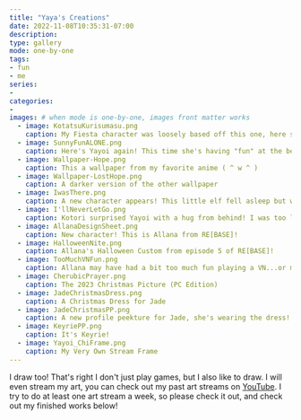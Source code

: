 ```yaml
---
title: "Yaya's Creations"
date: 2022-11-08T10:35:31-07:00
description: 
type: gallery
mode: one-by-one
tags:
- fun
- me
series:
-
categories:
-
images: # when mode is one-by-one, images front matter works
  - image: KotatsuKurisumasu.png
    caption: My Fiesta character was loosely based off this one, here she's enjoying a warm cup of tea and a Christmas cake and warming herself under a kotatsu table
  - image: SunnyFunALONE.png
    caption: Here's Yayoi again! This time she's having "fun" at the beach, but is all alone ( q . q )
  - image: Wallpaper-Hope.png
    caption: This a wallpaper from my favorite anime ( ^ w ^ )
  - image: Wallpaper-LostHope.png
    caption: A darker version of the other wallpaper
  - image: IwasThere.png
    caption: A new character appears! This little elf fell asleep but was awoken by a very bright light!
  - image: I'llNeverLetGo.png
    caption: Kotori surprised Yayoi with a hug from behind! I was too lazy to bother with a background ( o x o ;
  - image: AllanaDesignSheet.png
    caption: New character! This is Allana from RE[BASE]!
  - image: HalloweenNite.png
    caption: Allana's Halloween Custom from episode 5 of RE[BASE]!
  - image: TooMuchVNFun.png
    caption: Allana may have had a bit too much fun playing a VN...or maybe not enough
  - image: CherubicPrayer.png
    caption: The 2023 Christmas Picture (PC Edition)
  - image: JadeChristmasDress.png
    caption: A Christmas Dress for Jade
  - image: JadeChristmasPP.png
    caption: A new profile peekture for Jade, she's wearing the dress!
  - image: KeyriePP.png
    caption: It's Keyrie!
  - image: Yayoi_ChiFrame.png
    caption: My Very Own Stream Frame
---
```


I draw too! That's right I don't just play games, but I also like to draw. I will even stream my art, you can check out my past art streams on [YouTube](https://www.youtube.com/playlist?list=PLkFe_D6-Ml98xWkSINAfE8FWSVrdK2iIg). I try to do at least one art stream a week, so please check it out, and check out my finished works below!
